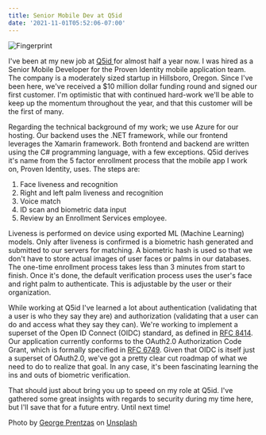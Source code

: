 ```yaml
---
title: Senior Mobile Dev at Q5id
date: '2021-11-01T05:52:06-07:00'
---
```

![Fingerprint](/img/blog/fingerprint.jpg)

I've been at my new job at [Q5id ](https://q5id.com/)for almost half a year now.  I was hired as a Senior Mobile Developer for the Proven Identity mobile application team.  The company is a moderately sized startup in Hillsboro, Oregon.  Since I've been here, we've received a $10 million dollar funding round and signed our first customer.  I'm optimistic that with continued hard-work we'll be able to keep up the momentum throughout the year, and that this customer will be the first of many.

Regarding the technical background of my work; we use Azure for our hosting.  Our backend uses the .NET framework, while our frontend leverages the Xamarin framework.  Both frontend and backend are written using the C# programming language, with a few exceptions.  Q5id derives it's name from the 5 factor enrollment process that the mobile app I work on, Proven Identity, uses.  The steps are: 

1. Face liveness and recognition
2. Right and left palm liveness and recognition
3. Voice match
4. ID scan and biometric data input
5. Review by an Enrollment Services employee.

Liveness is performed on device using exported ML  (Machine Learning) models.  Only after liveness is confirmed is a biometric hash generated and submitted to our servers for matching.  A biometric hash is used so that we don't have to store actual images of user faces or palms in our databases.   The one-time enrollment process takes less than 3 minutes from start to finish.  Once it's done, the default verification process uses the user's face and right palm to authenticate.  This is adjustable by the user or their organization.

While working at Q5id I've learned a lot about authentication (validating that a user is who they say they are) and authorization (validating that a user can do and access what they say they can).  We're working to implement a superset of the Open ID Connect (OIDC) standard, as defined in [RFC 8414](https://datatracker.ietf.org/doc/html/rfc8414).  Our application currently conforms to the OAuth2.0 Authorization Code Grant, which is formally specified in [RFC 6749](https://datatracker.ietf.org/doc/html/rfc6749).  Given that OIDC is itself just a superset of OAuth2.0, we've got a pretty clear cut roadmap of what we need to do to realize that goal.  In any case, it's been fascinating learning the ins and outs of biometric verification.

That should just about bring you up to speed on my role at Q5id.  I've gathered some great insights with regards to security during my time here, but I'll save that for a future entry.  Until next time!

Photo by <a href="https://unsplash.com/@georgeprentzas?utm_source=unsplash&utm_medium=referral&utm_content=creditCopyText">George Prentzas</a> on <a href="https://unsplash.com/s/photos/fingerprint?utm_source=unsplash&utm_medium=referral&utm_content=creditCopyText">Unsplash</a>

